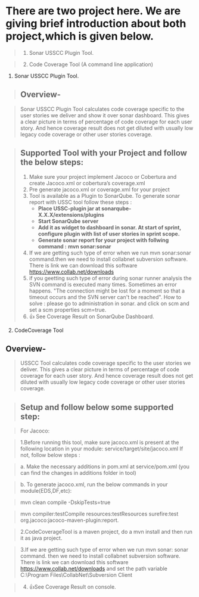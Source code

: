 #  **There are two project here. We are giving brief introduction about both project,which is given below.**

> 1. Sonar USSCC Plugin Tool.

> 2. Code Coverage Tool (A command line application)


1. Sonar USSCC Plugin Tool.

> ## Overview-

> Sonar USSCC Plugin Tool calculates code coverage specific to the user stories we deliver and show it over sonar dashboard.
> This gives a clear picture in terms of percentage of code coverage for each user story.
> And hence coverage result does not get diluted with usually low legacy code coverage or other user stories coverage.   

> ## Supported Tool with your Project and follow the below steps:
> 1.   Make sure your project implement Jacoco or Cobertura and create Jacoco.xml or cobertura’s coverage.xml
> 2.   Pre generate jacoco.xml or coverage.xml for your project
> 3.   Tool is available as a Plugin to SonarQube. To generate sonar report with USSC tool follow these steps :
>       * **Place USSC-plugin jar at sonarqube-X.X.X/extensions/plugins**
>       * **Start SonarQube server**
>       * **Add it as widget to dashboard in sonar. At start of sprint, configure plugin with list of user stories in sprint scope.**
>       * **Generate sonar report for your project with follwing command :**
                     **mvn sonar:sonar**
> 4.   If we are getting such type of error when we run mvn sonar:sonar command.then we need to install collabnet subversion software.
       There is link we can download this software     https://www.collab.net/downloads
> 5.   if you geetting such type of error during sonar runner analysis the SVN command is executed many times. Sometimes an error happens. "The connection might be lost for a moment so that a timeout occurs and the SVN server can't be reached".
       How to solve : please go to administration in sonar. and click on scm and set a scm properties scm=true.
> 6.   :+1: See Coverage Result on SonarQube Dashboard.     





2. CodeCoverage Tool

## Overview-

>USSCC Tool calculates code coverage specific to the user stories we deliver.
>This gives a clear picture in terms of percentage of code coverage for each user story.
>And hence coverage result does not get diluted with usually low legacy code coverage or other user stories coverage.


>## Setup and follow below some supported step:


> For Jacoco:


> 1.Before running this tool, make sure jacoco.xml is present at the following location in your module: service/target/site/jacoco.xml If not, follow below steps :


> a. Make the necessary additions in pom.xml at service/pom.xml (you can find the changes in additions folder in tool)


> b. To generate jacoco.xml, run the below commands in your module(EDS,DF,etc):
    
>    mvn clean compile -DskipTests=true
    
>   mvn compiler:testCompile resources:testResources surefire:test org.jacoco:jacoco-maven-plugin:report.

> 2.CodeCoverageTool is a maven project, do a mvn install and then run it as java project.

> 3.If we are getting such type of error when we run mvn sonar: sonar command. then we need to install collabnet subversion software. There is link we can download this software https://www.collab.net/downloads and set the path variable C:\Program Files\CollabNet\Subversion Client

> 4. :+1:See Coverage Result on console.


